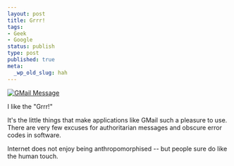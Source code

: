```yaml
---
layout: post
title: Grrr!
tags:
- Geek
- Google
status: publish
type: post
published: true
meta:
  _wp_old_slug: hah
---
```

<a href="http://wp.peat.org/wp-content/uploads/2007/03/error_message.png" title="GMail Message"><img src="http://wp.peat.org/wp-content/uploads/2007/03/error_message.png" alt="GMail Message" /></a>

I like the "Grrr!"

It's the little things that make applications like GMail such a pleasure to use.  There are very few excuses for authoritarian messages and obscure error codes in software.

Internet does not enjoy being anthropomorphised -- but people sure do like the human touch.
